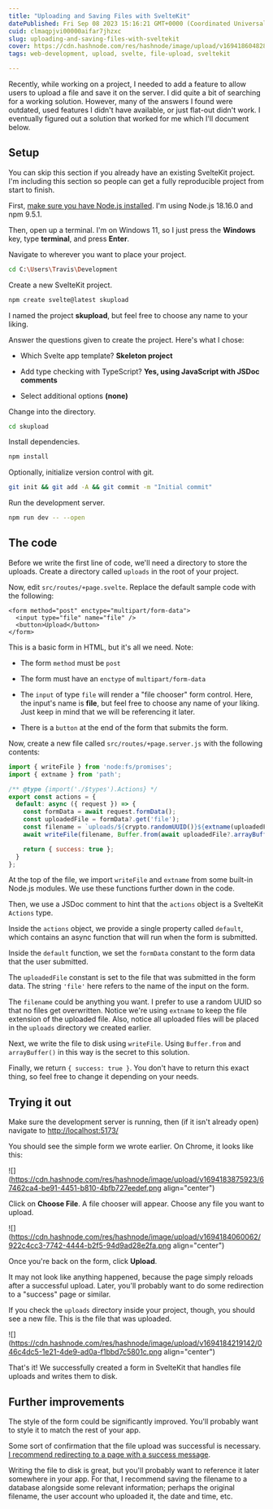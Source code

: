 ```yaml
---
title: "Uploading and Saving Files with SvelteKit"
datePublished: Fri Sep 08 2023 15:16:21 GMT+0000 (Coordinated Universal Time)
cuid: clmaqpjvi00000aifar7jhzxc
slug: uploading-and-saving-files-with-sveltekit
cover: https://cdn.hashnode.com/res/hashnode/image/upload/v1694186048285/6bbbca79-c9dd-474a-9174-1d3e09ddc191.png
tags: web-development, upload, svelte, file-upload, sveltekit

---
```


Recently, while working on a project, I needed to add a feature to allow users to upload a file and save it on the server. I did quite a bit of searching for a working solution. However, many of the answers I found were outdated, used features I didn't have available, or just flat-out didn't work. I eventually figured out a solution that worked for me which I'll document below.

## Setup

You can skip this section if you already have an existing SvelteKit project. I'm including this section so people can get a fully reproducible project from start to finish.

First, [make sure you have Node.js installed](https://nodejs.dev/en/learn/how-to-install-nodejs/). I'm using Node.js 18.16.0 and npm 9.5.1.

Then, open up a terminal. I'm on Windows 11, so I just press the **Windows** key, type **terminal**, and press **Enter**.

Navigate to wherever you want to place your project.

```bash
cd C:\Users\Travis\Development
```

Create a new SvelteKit project.

```bash
npm create svelte@latest skupload
```

I named the project **skupload**, but feel free to choose any name to your liking.

Answer the questions given to create the project. Here's what I chose:

* Which Svelte app template? **Skeleton project**
    
* Add type checking with TypeScript? **Yes, using JavaScript with JSDoc comments**
    
* Select additional options **(none)**
    

Change into the directory.

```bash
cd skupload
```

Install dependencies.

```bash
npm install
```

Optionally, initialize version control with git.

```bash
git init && git add -A && git commit -m "Initial commit"
```

Run the development server.

```bash
npm run dev -- --open
```

## The code

Before we write the first line of code, we'll need a directory to store the uploads. Create a directory called `uploads` in the root of your project.

Now, edit `src/routes/+page.svelte`. Replace the default sample code with the following:

```svelte
<form method="post" enctype="multipart/form-data">
  <input type="file" name="file" />
  <button>Upload</button>
</form>
```

This is a basic form in HTML, but it's all we need. Note:

* The form `method` must be `post`
    
* The form must have an `enctype` of `multipart/form-data`
    
* The `input` of type `file` will render a "file chooser" form control. Here, the input's name is **file**, but feel free to choose any name of your liking. Just keep in mind that we will be referencing it later.
    
* There is a `button` at the end of the form that submits the form.
    

Now, create a new file called `src/routes/+page.server.js` with the following contents:

```javascript
import { writeFile } from 'node:fs/promises';
import { extname } from 'path';

/** @type {import('./$types').Actions} */
export const actions = {
  default: async ({ request }) => {
    const formData = await request.formData();
    const uploadedFile = formData?.get('file');
    const filename = `uploads/${crypto.randomUUID()}${extname(uploadedFile?.name)}`;
    await writeFile(filename, Buffer.from(await uploadedFile?.arrayBuffer()));

    return { success: true };
  }
};
```

At the top of the file, we import `writeFile` and `extname` from some built-in Node.js modules. We use these functions further down in the code.

Then, we use a JSDoc comment to hint that the `actions` object is a SvelteKit `Actions` type.

Inside the `actions` object, we provide a single property called `default`, which contains an async function that will run when the form is submitted.

Inside the `default` function, we set the `formData` constant to the form data that the user submitted.

The `uploadedFile` constant is set to the file that was submitted in the form data. The string `'file'` here refers to the name of the input on the form.

The `filename` could be anything you want. I prefer to use a random UUID so that no files get overwritten. Notice we're using `extname` to keep the file extension of the uploaded file. Also, notice all uploaded files will be placed in the `uploads` directory we created earlier.

Next, we write the file to disk using `writeFile`. Using `Buffer.from` and `arrayBuffer()` in this way is the secret to this solution.

Finally, we return `{ success: true }`. You don't have to return this exact thing, so feel free to change it depending on your needs.

## Trying it out

Make sure the development server is running, then (if it isn't already open) navigate to [http://localhost:5173/](http://localhost:5173/)

You should see the simple form we wrote earlier. On Chrome, it looks like this:

![](https://cdn.hashnode.com/res/hashnode/image/upload/v1694183875923/67462ca4-be91-4451-b810-4bfb727eedef.png align="center")

Click on **Choose File**. A file chooser will appear. Choose any file you want to upload.

![](https://cdn.hashnode.com/res/hashnode/image/upload/v1694184060062/922c4cc3-7742-4444-b2f5-94d9ad28e2fa.png align="center")

Once you're back on the form, click **Upload**.

It may not look like anything happened, because the page simply reloads after a successful upload. Later, you'll probably want to do some redirection to a "success" page or similar.

If you check the `uploads` directory inside your project, though, you should see a new file. This is the file that was uploaded.

![](https://cdn.hashnode.com/res/hashnode/image/upload/v1694184219142/046c4dc5-1e21-4de9-ad0a-f1bbd7c5801c.png align="center")

That's it! We successfully created a form in SvelteKit that handles file uploads and writes them to disk.

## Further improvements

The style of the form could be significantly improved. You'll probably want to style it to match the rest of your app.

Some sort of confirmation that the file upload was successful is necessary. [I recommend redirecting to a page with a success message](https://kit.svelte.dev/docs/form-actions#anatomy-of-an-action-redirects).

Writing the file to disk is great, but you'll probably want to reference it later somewhere in your app. For that, I recommend saving the filename to a database alongside some relevant information; perhaps the original filename, the user account who uploaded it, the date and time, etc.